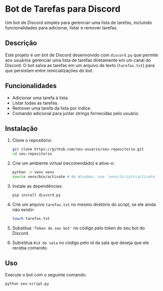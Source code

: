 # Bot de Tarefas para Discord

Um bot de Discord simples para gerenciar uma lista de tarefas, incluindo funcionalidades para adicionar, listar e remover tarefas. 

## Descrição

Este projeto é um bot de Discord desenvolvido com `discord.py` que permite aos usuários gerenciar uma lista de tarefas diretamente em um canal do Discord. O bot salva as tarefas em um arquivo de texto (`tarefas.txt`) para que persistam entre reinicializações do bot.

## Funcionalidades

- Adicionar uma tarefa à lista.
- Listar todas as tarefas.
- Remover uma tarefa da lista por índice.
- Comando adicional para juntar strings fornecidas pelo usuário.

## Instalação

1. Clone o repositório:
    ```bash
    git clone https://github.com/seu-usuario/seu-repositorio.git
    cd seu-repositorio
    ```

2. Crie um ambiente virtual (recomendado) e ative-o:
    ```bash
    python -m venv venv
    source venv/bin/activate # No Windows, use `venv\Scripts\activate`
    ```

3. Instale as dependências:
    ```bash
    pip install discord.py
    ```

4. Crie um arquivo `tarefas.txt` no mesmo diretório do script, se ele ainda não existir:
    ```bash
    touch tarefas.txt
    ```

5. Substitua `'Token do seu bot'` no código pelo token do seu bot do Discord.

6. Subistitua `#id da sala` no código pelo id da sala que deseja que ele receba comando.

## Uso

Execute o bot com o seguinte comando:
```bash
python seu-script.py
